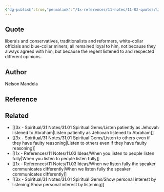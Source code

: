 ```yaml
---
{"dg-publish":true,"permalink":"/1x-references/11-notes/11-02-quotes/listen-to-others-opinions-even-if-you-dont-agree-nelson-mandela/","title":"structure note","noteIcon":""}
---
```



## Quote
liberals and conservatives, traditionalists and reformers, white-collar officials and blue-collar miners, all remained loyal to him, not because they always agreed with him, but because the regent listened to and respected different opinions.


## Author
Nelson Mandela

## Reference


## Related
- [[3x - Spiritual/31 Notes/31.01 Spiritual Gems/Listen patiently as Jehovah listened to Abraham\|Listen patiently as Jehovah listened to Abraham]]
- [[3x - Spiritual/31 Notes/31.01 Spiritual Gems/Listen to others even if they have faulty reasoning\|Listen to others even if they have faulty reasoning]]
- [[1x - References/11 Notes/11.03 Ideas/When you listen to people listen fully\|When you listen to people listen fully]]
- [[1x - References/11 Notes/11.03 Ideas/When we listen fully the speaker communicates differently\|When we listen fully the speaker communicates differently]]
- [[3x - Spiritual/31 Notes/31.01 Spiritual Gems/Show personal interest by listening\|Show personal interest by listening]]